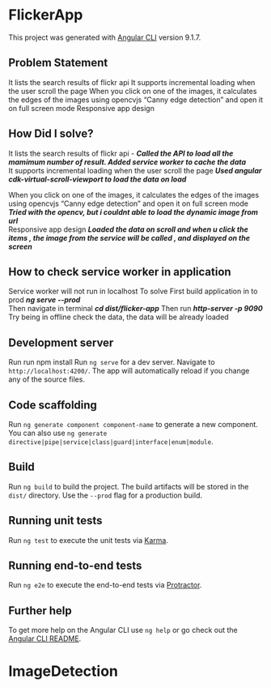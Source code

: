 # FlickerApp

This project was generated with [Angular CLI](https://github.com/angular/angular-cli) version 9.1.7.
## Problem Statement
It lists the search results of flickr api
It supports incremental loading when the user scroll the page
When you click on one of the images, it calculates the edges of the images using opencvjs “Canny edge detection” and open it on full screen mode
Responsive app design
## How Did I solve?
It lists the search results of flickr api - 
***Called the API to load all the mamimum number of result. Added service worker to cache the data***<br/>
It supports incremental loading when the user scroll the page 
 ***Used angular cdk-virtual-scroll-viewport to load the data on load***<br/>
 
When you click on one of the images, it calculates the edges of the images using opencvjs “Canny edge detection” and open it on full screen mode 
***Tried with the opencv, but i couldnt able to load the dynamic image from url***<br/>
Responsive app design 
***Loaded the data on scroll and when u click the items , the image from the service will be called , and displayed on the screen***

## How to check service worker in application
Service worker will not run in localhost
To solve First build application in to prod ***ng serve --prod***<br/>
Then  navigate in terminal ***cd dist/flicker-app***
Then run ***http-server -p 9090***
Try being in offline check the data, the data will be already loaded
## Development server
Run run npm install
Run `ng serve` for a dev server. Navigate to `http://localhost:4200/`. The app will automatically reload if you change any of the source files.

## Code scaffolding

Run `ng generate component component-name` to generate a new component. You can also use `ng generate directive|pipe|service|class|guard|interface|enum|module`.

## Build

Run `ng build` to build the project. The build artifacts will be stored in the `dist/` directory. Use the `--prod` flag for a production build.

## Running unit tests

Run `ng test` to execute the unit tests via [Karma](https://karma-runner.github.io).

## Running end-to-end tests

Run `ng e2e` to execute the end-to-end tests via [Protractor](http://www.protractortest.org/).

## Further help

To get more help on the Angular CLI use `ng help` or go check out the [Angular CLI README](https://github.com/angular/angular-cli/blob/master/README.md).
# ImageDetection
